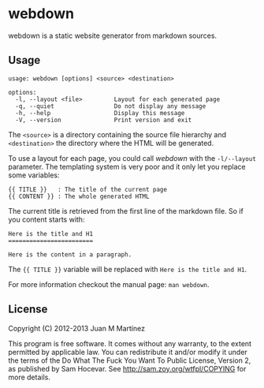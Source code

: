 webdown
=======

webdown is a static website generator from markdown sources.

Usage
-----

    usage: webdown [options] <source> <destination>

    options:
      -l, --layout <file>         Layout for each generated page
      -q, --quiet                 Do not display any message
      -h, --help                  Display this message
      -V, --version               Print version and exit

The `<source>` is a directory containing the source file hierarchy and
`<destination>` the directory where the HTML will be generated.

To use a layout for each page, you could call *webdown* with the `-l/--layout`
parameter. The templating system is very poor and it only let you replace some
variables:

    {{ TITLE }}   : The title of the current page
    {{ CONTENT }} : The whole generated HTML

The current title is retrieved from the first line of the markdown file. So if
you content starts with:

    Here is the title and H1
    ========================

    Here is the content in a paragraph.

The `{{ TITLE }}` variable will be replaced with `Here is the title and H1`.

For more information checkout the manual page: `man webdown`.

License
-------

Copyright (C) 2012-2013 Juan M Martínez

This program is free software. It comes without any warranty, to the extent
permitted by applicable law. You can redistribute it and/or modify it under
the terms of the Do What The Fuck You Want To Public License, Version 2, as
published by Sam Hocevar. See http://sam.zoy.org/wtfpl/COPYING for more
details.

